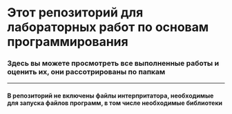 # Этот репозиторий для лабораторных работ по основам программирования
### Здесь вы можете просмотреть все выполненные работы и оценить их, они рассотрированы по папкам
___
#### В репозиторий не включены файлы интерпритатора, необходимые для запуска файлов программ, в том числе необходимые библиотеки
